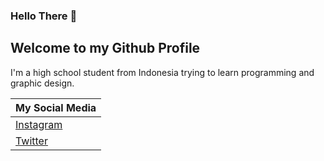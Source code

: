 ### Hello There 👋
## Welcome to my Github Profile

I'm a high school student from Indonesia trying to learn programming and graphic design.

My Social Media                               |
----------------------------------------------|
[Instagram](https://instagram.com/abrarrayva) |
[Twitter](https://twitter.com/AbrarRayva)     |

<!--
**AbrarRayva/abrarrayva** is a ✨ _special_ ✨ repository because its `README.md` (this file) appears on your GitHub profile.

Here are some ideas to get you started:

- 🔭 I’m currently working on ...
- 🌱 I’m currently learning ...
- 👯 I’m looking to collaborate on ...
- 🤔 I’m looking for help with ...
- 💬 Ask me about ...
- 📫 How to reach me: ...
- 😄 Pronouns: ...
- ⚡ Fun fact: ...
-->
